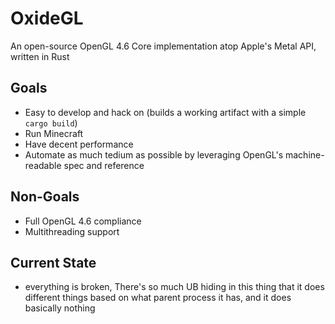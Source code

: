 # OxideGL
An open-source OpenGL 4.6 Core implementation atop Apple's Metal API, written in Rust

## Goals
 * Easy to develop and hack on (builds a working artifact with a simple `cargo build`)
 * Run Minecraft
 * Have decent performance
 * Automate as much tedium as possible by leveraging OpenGL's machine-readable spec and reference

## Non-Goals
 * Full OpenGL 4.6 compliance
 * Multithreading support
## Current State
 * everything is broken, There's so much UB hiding in this thing that it does different things based on what parent process it has, and it does basically nothing
